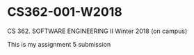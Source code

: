 # CS362-001-W2018
CS 362. SOFTWARE ENGINEERING II Winter 2018 (on campus)

This is my assignment 5 submission
